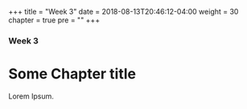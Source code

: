 +++
title = "Week 3"
date = 2018-08-13T20:46:12-04:00
weight = 30
chapter = true
pre = "<b></b>"
+++

### Week 3

# Some Chapter title

Lorem Ipsum.